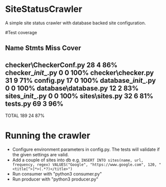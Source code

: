 # SiteStatusCrawler
A simple site status crawler with database backed site configuration.

#Test coverage

Name                     Stmts   Miss  Cover
--------------------------------------------
checker\CheckerConf.py      28      4    86%
checker\__init__.py          0      0   100%
checker\checker.py          31      9    71%
config.py                   17      0   100%
database\__init__.py         0      0   100%
database\database.py        12      2    83%
sites\__init__.py            0      0   100%
sites\sites.py              32      6    81%
tests.py                    69      3    96%
--------------------------------------------
TOTAL                      189     24    87%


# Running the crawler
- Configure environment parameters in config.py. The tests will validate if the given settings are valid.
- Add a couple of sites into db e.g.
`INSERT INTO sites(name, url, frequency, regex) VALUES("Google", "https://www.google.com", 120, "<title[^>]*>(.*?)</title>")`
- Run consumer with "python3 consumer.py"
- Run producer with "python3 producer.py"